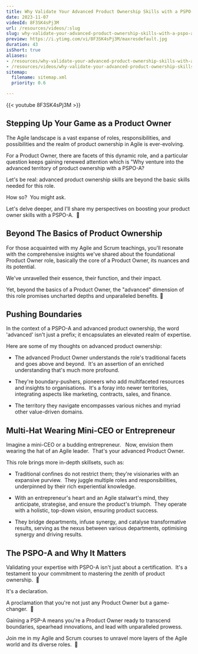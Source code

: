 ```yaml
---
title: Why Validate Your Advanced Product Ownership Skills with a PSPO-A
date: 2023-11-07
videoId: 8F3SK4sPj3M
url: /resources/videos/:slug
slug: why-validate-your-advanced-product-ownership-skills-with-a-pspo-a
preview: https://i.ytimg.com/vi/8F3SK4sPj3M/maxresdefault.jpg
duration: 43
isShort: true
aliases:
- /resources/why-validate-your-advanced-product-ownership-skills-with-a-pspo-a
- /resources/videos/why-validate-your-advanced-product-ownership-skills-with-a-pspo-a-
sitemap:
  filename: sitemap.xml
  priority: 0.6

---
```


{{< youtube 8F3SK4sPj3M >}}

## Stepping Up Your Game as a Product Owner

The Agile landscape is a vast expanse of roles, responsibilities, and possibilities and the realm of product ownership in Agile is ever-evolving.

For a Product Owner, there are facets of this dynamic role, and a particular question keeps gaining renewed attention which is "Why venture into the advanced territory of product ownership with a PSPO-A?

Let's be real: advanced product ownership skills are beyond the basic skills needed for this role.

How so?  You might ask.

Let's delve deeper, and I'll share my perspectives on boosting your product owner skills with a PSPO-A.  🚀

## Beyond The Basics of Product Ownership

For those acquainted with my Agile and Scrum teachings, you'll resonate with the comprehensive insights we've shared about the foundational Product Owner role, basically the core of a Product Owner, its nuances and its potential.

We've unravelled their essence, their function, and their impact.

Yet, beyond the basics of a Product Owner, the "advanced" dimension of this role promises uncharted depths and unparalleled benefits. 🌟

## Pushing Boundaries

In the context of a PSPO-A and advanced product ownership, the word 'advanced' isn't just a prefix; it encapsulates an elevated realm of expertise.

Here are some of my thoughts on advanced product ownership:

- The advanced Product Owner understands the role's traditional facets and goes above and beyond.  It's an assertion of an enriched understanding that's much more profound.

- They're boundary-pushers, pioneers who add multifaceted resources and insights to organisations.  It's a foray into newer territories, integrating aspects like marketing, contracts, sales, and finance.

- The territory they navigate encompasses various niches and myriad other value-driven domains.

## Multi-Hat Wearing Mini-CEO or Entrepreneur

Imagine a mini-CEO or a budding entrepreneur.   Now, envision them wearing the hat of an Agile leader.  That's your advanced Product Owner.

This role brings more in-depth skillsets, such as:

- Traditional confines do not restrict them; they're visionaries with an expansive purview.  They juggle multiple roles and responsibilities, underpinned by their rich experiential knowledge.

- With an entrepreneur's heart and an Agile stalwart's mind, they anticipate, strategise, and ensure the product's triumph.  They operate with a holistic, top-down vision, ensuring product success.

- They bridge departments, infuse synergy, and catalyse transformative results, serving as the nexus between various departments, optimising synergy and driving results.

## The PSPO-A and Why It Matters

Validating your expertise with PSPO-A isn't just about a certification.  It's a testament to your commitment to mastering the zenith of product ownership.  🌟

It's a declaration.

A proclamation that you're not just any Product Owner but a game-changer.  🤔

Gaining a PSP-A means you're a Product Owner ready to transcend boundaries, spearhead innovations, and lead with unparalleled prowess.

Join me in my Agile and Scrum courses to unravel more layers of the Agile world and its diverse roles.  🏅


